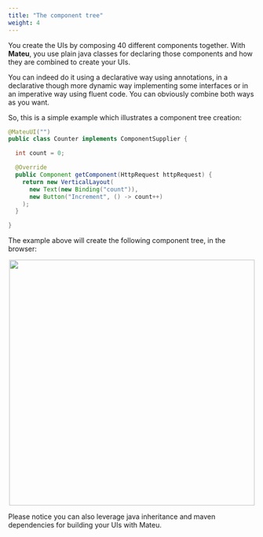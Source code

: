 ```yaml
---
title: "The component tree"
weight: 4
---
```


You create the UIs by composing 40 different components together. With **Mateu**, you use plain java classes for 
declaring those components and how they are combined to create your UIs.

You can indeed do it using a declarative way using annotations, in a declarative though more dynamic way implementing 
some interfaces or in an imperative way using fluent code. You can obviously combine both ways as you want.

So, this is a simple example which illustrates a component tree creation:

```java
@MateuUI("")
public class Counter implements ComponentSupplier {

  int count = 0;

  @Override
  public Component getComponent(HttpRequest httpRequest) {
    return new VerticalLayout(
      new Text(new Binding("count")),
      new Button("Increment", () -> count++)
    );
  }

}
```

The example above will create the following component tree, in the browser:

<p align="center"><img src="../../../images/arch-overall-5.svg" width="500"/></p>


Please notice you can also leverage java inheritance and maven dependencies for building your UIs with Mateu.
